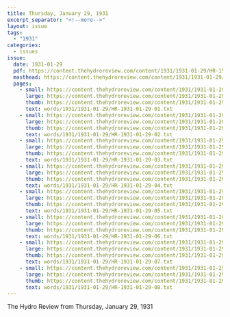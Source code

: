 ```yaml
---
title: Thursday, January 29, 1931
excerpt_separator: "<!--more-->"
layout: issue
tags:
  - "1931"
categories:
  - issues
issue:
  date: 1931-01-29
  pdf: https://content.thehydroreview.com/content/1931/1931-01-29/HR-1931-01-29.pdf
  masthead: https://content.thehydroreview.com/content/1931/1931-01-29/masthead/HR-1931-01-29.jpg
  pages:
    - small: https://content.thehydroreview.com/content/1931/1931-01-29/small/HR-1931-01-29-01.jpg
      large: https://content.thehydroreview.com/content/1931/1931-01-29/large/HR-1931-01-29-01.jpg
      thumb: https://content.thehydroreview.com/content/1931/1931-01-29/thumbnails/HR-1931-01-29-01.jpg
      text: words/1931/1931-01-29/HR-1931-01-29-01.txt
    - small: https://content.thehydroreview.com/content/1931/1931-01-29/small/HR-1931-01-29-02.jpg
      large: https://content.thehydroreview.com/content/1931/1931-01-29/large/HR-1931-01-29-02.jpg
      thumb: https://content.thehydroreview.com/content/1931/1931-01-29/thumbnails/HR-1931-01-29-02.jpg
      text: words/1931/1931-01-29/HR-1931-01-29-02.txt
    - small: https://content.thehydroreview.com/content/1931/1931-01-29/small/HR-1931-01-29-03.jpg
      large: https://content.thehydroreview.com/content/1931/1931-01-29/large/HR-1931-01-29-03.jpg
      thumb: https://content.thehydroreview.com/content/1931/1931-01-29/thumbnails/HR-1931-01-29-03.jpg
      text: words/1931/1931-01-29/HR-1931-01-29-03.txt
    - small: https://content.thehydroreview.com/content/1931/1931-01-29/small/HR-1931-01-29-04.jpg
      large: https://content.thehydroreview.com/content/1931/1931-01-29/large/HR-1931-01-29-04.jpg
      thumb: https://content.thehydroreview.com/content/1931/1931-01-29/thumbnails/HR-1931-01-29-04.jpg
      text: words/1931/1931-01-29/HR-1931-01-29-04.txt
    - small: https://content.thehydroreview.com/content/1931/1931-01-29/small/HR-1931-01-29-05.jpg
      large: https://content.thehydroreview.com/content/1931/1931-01-29/large/HR-1931-01-29-05.jpg
      thumb: https://content.thehydroreview.com/content/1931/1931-01-29/thumbnails/HR-1931-01-29-05.jpg
      text: words/1931/1931-01-29/HR-1931-01-29-05.txt
    - small: https://content.thehydroreview.com/content/1931/1931-01-29/small/HR-1931-01-29-06.jpg
      large: https://content.thehydroreview.com/content/1931/1931-01-29/large/HR-1931-01-29-06.jpg
      thumb: https://content.thehydroreview.com/content/1931/1931-01-29/thumbnails/HR-1931-01-29-06.jpg
      text: words/1931/1931-01-29/HR-1931-01-29-06.txt
    - small: https://content.thehydroreview.com/content/1931/1931-01-29/small/HR-1931-01-29-07.jpg
      large: https://content.thehydroreview.com/content/1931/1931-01-29/large/HR-1931-01-29-07.jpg
      thumb: https://content.thehydroreview.com/content/1931/1931-01-29/thumbnails/HR-1931-01-29-07.jpg
      text: words/1931/1931-01-29/HR-1931-01-29-07.txt
    - small: https://content.thehydroreview.com/content/1931/1931-01-29/small/HR-1931-01-29-08.jpg
      large: https://content.thehydroreview.com/content/1931/1931-01-29/large/HR-1931-01-29-08.jpg
      thumb: https://content.thehydroreview.com/content/1931/1931-01-29/thumbnails/HR-1931-01-29-08.jpg
      text: words/1931/1931-01-29/HR-1931-01-29-08.txt
---
```


The Hydro Review from Thursday, January 29, 1931

<!--more-->

